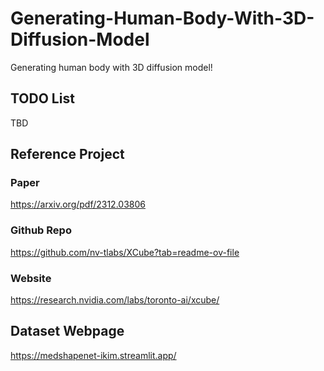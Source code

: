 # Generating-Human-Body-With-3D-Diffusion-Model
Generating human body with 3D diffusion model!

## TODO List
TBD

## Reference Project
### Paper
https://arxiv.org/pdf/2312.03806
### Github Repo
https://github.com/nv-tlabs/XCube?tab=readme-ov-file
### Website
https://research.nvidia.com/labs/toronto-ai/xcube/

## Dataset Webpage
https://medshapenet-ikim.streamlit.app/
